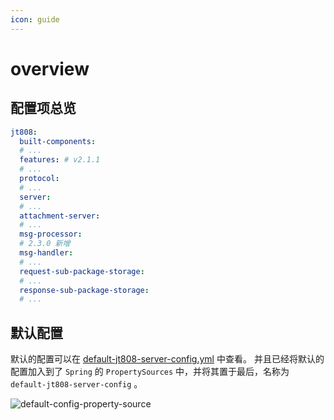 ```yaml
---
icon: guide
---
```


# overview

## 配置项总览

```yaml
jt808:
  built-components:
  # ...
  features: # v2.1.1
  # ...
  protocol:
  # ...
  server:
  # ...
  attachment-server:
  # ...
  msg-processor:
  # 2.3.0 新增
  msg-handler:
  # ...
  request-sub-package-storage:
  # ...
  response-sub-package-storage:
  # ...
```

## 默认配置

默认的配置可以在
[default-jt808-server-config.yml](https://github.com/hylexus/jt-framework/blob/master/jt-808-server-spring-boot-autoconfigure/src/main/resources/META-INF/default-jt808-server-config.yml)
中查看。 并且已经将默认的配置加入到了 `Spring` 的 `PropertySources` 中，并将其置于最后，名称为 `default-jt808-server-config` 。

<p class="">
    <img :src="$withBase('/img/v2/config/default-config-property-source.png')" alt="default-config-property-source">
</p> 

